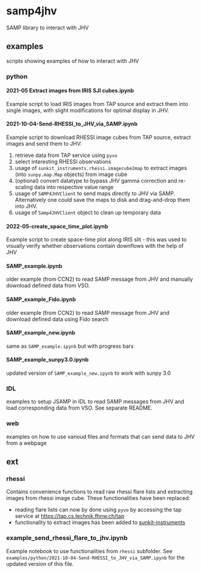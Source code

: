 # samp4jhv
SAMP library to interact with JHV

## examples
scripts showing examples of how to interact with JHV

### python

#### 2021-05 Extract images from IRIS SJI cubes.ipynb
Example script to load IRIS images from TAP source and extract them into single images, with slight modifications for optimal display in JHV.

#### 2021-10-04-Send-RHESSI_to_JHV_via_SAMP.ipynb
Example script to download RHESSI image cubes from TAP source, extract images and send them to JHV:
1. retrieve data from TAP service using `pyvo`
1. select interesting RHESSI observations
1. usage of `sunkit_instruments.rhessi.imagecube2map` to extract images (into `sunpy.map.Map` objects) from image cube
1. (optional) convert datatype to bypass JHV gamma correction and re-scaling data into respective value range
1. usage of `SAMP4JHVClient` to send maps directly to JHV via SAMP. Alternatively one could save the maps to disk and drag-and-drop them into JHV.
1. usage of `Samp4JHVClient` object to clean up temporary data

#### 2022-05-create_space_time_plot.ipynb
Example script to create space-time plot along IRIS slit - this was used to visually verify whether observations contain downflows with the help of JHV

#### SAMP_example.ipynb
older example (from CCN2) to read SAMP message from JHV and manually download defined data from VSO.

#### SAMP_example_Fido.ipynb
older example (from CCN2) to read SAMP message from JHV and download defined data using Fido search

#### SAMP_example_new.ipynb
same as `SAMP_example.ipynb` but with progress bars

#### SAMP_example_sunpy3.0.ipynb
updated version of `SAMP_example_new.ipynb` to work with sunpy 3.0

### IDL
examples to setup JSAMP in IDL to read SAMP messages from JHV and load corresponding data from VSO. See separate README.

### web
examples on how to use varioud files and formats that can send data to JHV from a webpage

## ext
### rhessi
Contains convenience functions to read raw rhessi flare lists and extracting images from rhessi image cube. These functionalities have been replaced:
- reading flare lists can now by done using `pyvo` by accessing the tap service at https://tap.cs.technik.fhnw.ch/tap
- functionality to extract images has been added to [sunkit-instruments](https://docs.sunpy.org/projects/sunkit-instruments/en/stable/index.html)

### example_send_rhessi_flare_to_jhv.ipynb
Example notebook to use functionalities from `rhessi` subfolder. See `examples/python/2021-10-04-Send-RHESSI_to_JHV_via_SAMP.ipynb` for the updated version of this file.
